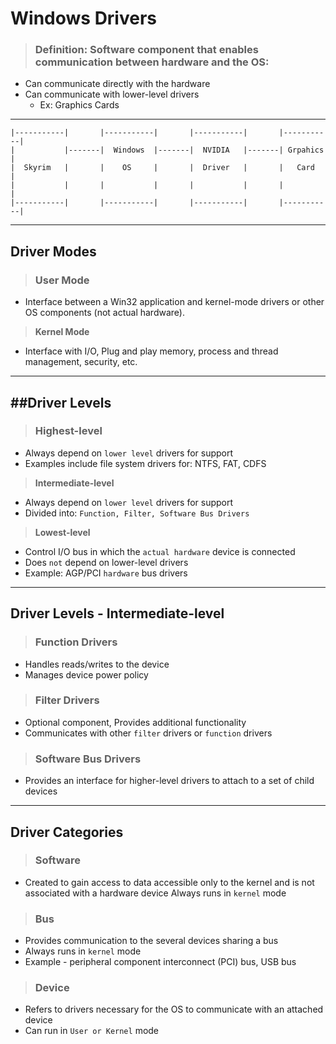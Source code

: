 # Windows Drivers

> ### **Definition:** Software component that enables communication between hardware and the OS:
- Can communicate directly with the hardware
- Can communicate with lower-level drivers 
    - Ex: Graphics Cards


---

```Text
|-----------|       |-----------|       |-----------|       |-----------|
|           |-------|  Windows  |-------|  NVIDIA   |-------| Grpahics  |
|  Skyrim   |       |    OS     |       |  Driver   |       |   Card    |
|           |       |           |       |           |       |           |
|-----------|       |-----------|       |-----------|       |-----------|
```

---

## **Driver Modes**

> ### **User Mode**
- Interface between a Win32 application and kernel-mode drivers or other OS components (not actual hardware).

> **Kernel Mode**
- Interface with I/O, Plug and play memory, process and thread management, security, etc.


---

## ##**Driver Levels**

> ### **Highest-level**
- Always depend on `lower level` drivers for support
- Examples include file system drivers for: NTFS, FAT, CDFS
> **Intermediate-level**
- Always depend on `lower level` drivers for support
- Divided into: `Function, Filter, Software Bus Drivers`
> **Lowest-level**
- Control I/O bus in which the `actual hardware` device is connected
- Does `not` depend on lower-level drivers
- Example: AGP/PCI `hardware` bus drivers


---

## **Driver Levels - Intermediate-level**

> ### **Function Drivers**
- Handles reads/writes to the device
- Manages device power policy

> ### **Filter Drivers**
- Optional component, Provides additional functionality
- Communicates with other `filter` drivers or `function` drivers

> ### **Software Bus Drivers**
- Provides an interface for higher-level drivers to attach to a set of child devices


---

## **Driver Categories**

> ### **Software**
- Created to gain access to data accessible only to the kernel and is not associated with a hardware device
Always runs in `kernel` mode

> ### **Bus**
- Provides communication to the several devices sharing a bus
- Always runs in `kernel` mode
- Example - peripheral component interconnect (PCI) bus, USB bus

> ### **Device**
- Refers to drivers necessary for the OS to communicate with an attached device
- Can run in `User or Kernel` mode